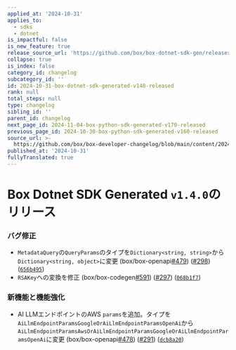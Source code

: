 ```yaml
---
applied_at: '2024-10-31'
applies_to:
  - sdks
  - dotnet
is_impactful: false
is_new_feature: true
release_source_url: 'https://github.com/box/box-dotnet-sdk-gen/releases/tag/v1.4.0'
collapse: true
is_index: false
category_id: changelog
subcategory_id: ''
id: 2024-10-31-box-dotnet-sdk-generated-v140-released
rank: null
total_steps: null
type: changelog
sibling_id: ''
parent_id: changelog
next_page_id: 2024-11-04-box-python-sdk-generated-v170-released
previous_page_id: 2024-10-30-box-python-sdk-generated-v160-released
source_url: >-
  https://github.com/box/box-developer-changelog/blob/main/content/2024/10-31-box-dotnet-sdk-generated-v140-released.md
published_at: '2024-10-31'
fullyTranslated: true
---
```

# Box Dotnet SDK Generated `v1.4.0`のリリース

### バグ修正

* `MetadataQuery`の`QueryParams`のタイプを`Dictionary<string, string>`から`Dictionary<string, object>`に変更 (box/box-openapi[#479][1]) ([#298][2]) ([`656b495`][3])
* `RSAKey`への変換を修正 (box/box-codegen[#591][4]) ([#297][5]) ([`068b1f7`][6])

### 新機能と機能強化

* AI LLMエンドポイントのAWS `params`を追加。タイプを`AiLlmEndpointParamsGoogleOrAiLlmEndpointParamsOpenAi`から`AiLlmEndpointParamsAwsOrAiLlmEndpointParamsGoogleOrAiLlmEndpointParamsOpenAi`に変更 (box/box-openapi[#478][7]) ([#291][8]) ([`dcb8a20`][9])

[1]: https://github.com/box/box-codegen/issues/479

[2]: https://github.com/box/box-codegen/issues/298

[3]: https://github.com/box/box-codegen/commit/656b495bea779879bb82b2cda0cca5a30a8ad8ca

[4]: https://github.com/box/box-codegen/issues/591

[5]: https://github.com/box/box-codegen/issues/297

[6]: https://github.com/box/box-codegen/commit/068b1f7b3ea3c62647e03e0e17176bde049949db

[7]: https://github.com/box/box-codegen/issues/478

[8]: https://github.com/box/box-codegen/issues/291

[9]: https://github.com/box/box-codegen/commit/dcb8a201577be08b644266c157db45cd6797c71c

